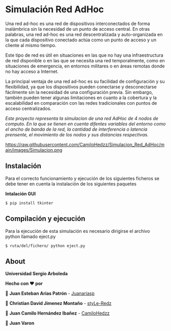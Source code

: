 # Simulación Red AdHoc

Una red ad-hoc es una red de dispositivos interconectados de forma inalámbrica sin la necesidad de un punto de acceso central. En otras palabras, una red ad-hoc es una red descentralizada y auto-organizada en la que cada dispositivo conectado actúa como un punto de acceso y un cliente al mismo tiempo.

Este tipo de red es útil en situaciones en las que no hay una infraestructura de red disponible o en las que se necesita una red temporalmente, como en situaciones de emergencia, en entornos militares o en áreas remotas donde no hay acceso a Internet.

La principal ventaja de una red ad-hoc es su facilidad de configuración y su flexibilidad, ya que los dispositivos pueden conectarse y desconectarse fácilmente sin la necesidad de una configuración previa. Sin embargo, también pueden tener algunas limitaciones en cuanto a la cobertura y la escalabilidad en comparación con las redes tradicionales con puntos de acceso centralizados.


_Este proyecto representa la simulacion de una red AdHoc de 4 nodos de computo. En la que se tienen en cuenta difentes variables del entorno como el ancho de banda de la red, la cantidad de interferencia o latencia prensente, el movimiento de los nodos y sus distancias respectivas._

https://raw.githubusercontent.com/CamiloHedzz/Simulacion_Red_AdHoc/main/images/Simulacion.png

## Instalación
Para el correcto funcionamiento y ejecución de los siguientes ficheros se debe tener en cuenta la instalación de los siguientes paquetes

**Intalación GUI**

```
$ pip install tkinter
```


## Compilación y ejecución
Para la ejecución de esta simulación es necesario dirigirse el archivo python llamado eject.py

```
$ ruta/del/fichero/ python eject.py
```


## About
**Universidad Sergio Arboleda**

**Hecho con ❤️ por**

👦 **Juan Esteban Arias Patrón** - [Juanariasp](https://github.com/Juanariasp)

👦 **Christian David Jimenez Montaño** - [styLe-Redz](https://github.com/styLe-Redz)

👦 **Juan Camilo Hernández Ibañez** - [CamiloHedzz](https://github.com/CamiloHedzz)

👦 **Juan Varon** 
